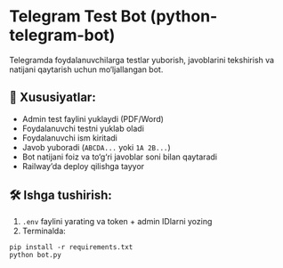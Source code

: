 # Telegram Test Bot (python-telegram-bot)

Telegramda foydalanuvchilarga testlar yuborish, javoblarini tekshirish va natijani qaytarish uchun mo‘ljallangan bot.

## 🚀 Xususiyatlar:
- Admin test faylini yuklaydi (PDF/Word)
- Foydalanuvchi testni yuklab oladi
- Foydalanuvchi ism kiritadi
- Javob yuboradi (`ABCDA...` yoki `1A 2B...`)
- Bot natijani foiz va to‘g‘ri javoblar soni bilan qaytaradi
- Railway’da deploy qilishga tayyor

## 🛠 Ishga tushirish:
1. `.env` faylini yarating va token + admin IDlarni yozing
2. Terminalda:
```
pip install -r requirements.txt
python bot.py
```
